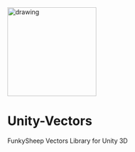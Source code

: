 <img src="https://www.funkysheep.net/img/Logo-Head-Mini.png" alt="drawing" width="200"/>

# Unity-Vectors
FunkySheep Vectors Library for Unity 3D
